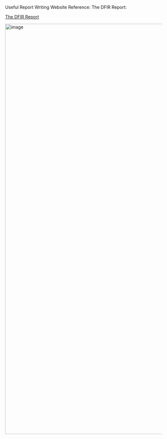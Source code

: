  Useful Report Writing Website Reference: The DFIR Report:

 [The DFIR Report](https://thedfirreport.com/)

 <img width="2029" height="1319" alt="image" src="https://github.com/user-attachments/assets/330aa112-7324-4117-9acd-d1e3c22ebc8c" />



